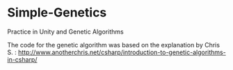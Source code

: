 # Simple-Genetics
Practice in Unity and Genetic Algorithms

The code for the genetic algorithm was based on the explanation by Chris S. : http://www.anotherchris.net/csharp/introduction-to-genetic-algorithms-in-csharp/
